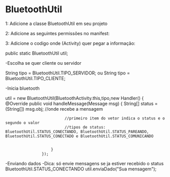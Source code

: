 # BluetoothUtil



1: Adicione a classe BluetoothUtil em seu projeto

2: Adicione as seguintes permissões no manifest:

  <uses-permission android:name="android.permission.BLUETOOTH" />
  <uses-permission android:name="android.permission.BLUETOOTH_ADMIN" />
  <uses-permission android:name="android.permission.BLUETOOTH_PRIVILEGED" />
  
3: Adicione o codigo onde (Activity) quer pegar a informação:

  public static BluetoothUtil util;
  
  -Escolha se quer cliente ou servidor
  
  String tipo = BluetoothUtil.TIPO_SERVIDOR;
  ou
  String tipo = BluetoothUtil.TIPO_CLIENTE;
  
  -Inicia bluetooth
  
  util = new BluetoothUtil(BluetoothActivity.this,tipo,new Handler() {
                        @Override
                        public void handleMessage(Message msg) {
                            String[] status = (String[]) msg.obj;
                              //onde recebe a mensagem
                              
                              //primeiro item do vetor indica o status e o segundo o valor
                              //tipos de status: BluetoothUtil.STATUS_CONECTANDO, BluetoothUtil.STATUS_PAREANDO, BluetoothUtil.STATUS_CONECTADO e BluetoothUtil.STATUS_COMUNICANDO 
                              
                              
                        }
                    });
                    
  -Enviando dados
  -Dica: só envie mensagens se ja estiver recebido o status BluetoothUtil.STATUS_CONECTANDO
   util.enviaDado("Sua mensagem");
                    
  
